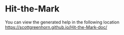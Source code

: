 # Hit-the-Mark

You can view the generated help in the following location https://scottgreenhorn.github.io/Hit-the-Mark-doc/

